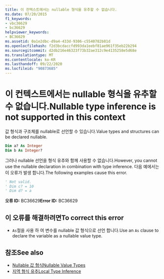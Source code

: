 ```yaml
---
title: 이 컨텍스트에서는 nullable 형식을 유추할 수 없습니다.
ms.date: 07/20/2015
f1_keywords:
- vbc36629
- bc36629
helpviewer_keywords:
- BC36629
ms.assetid: 0a1e2dbc-d9a4-433d-9306-c5540782b81d
ms.openlocfilehash: f2d3bcdaccfd993da1eebf81ae961f35eb22b294
ms.sourcegitcommit: d2db216e46323f73b32ae312c9e4135258e5d68e
ms.translationtype: MT
ms.contentlocale: ko-KR
ms.lasthandoff: 09/22/2020
ms.locfileid: "90873685"
---
```

# <a name="nullable-type-inference-is-not-supported-in-this-context"></a><span data-ttu-id="5fdc0-102">이 컨텍스트에서는 nullable 형식을 유추할 수 없습니다.</span><span class="sxs-lookup"><span data-stu-id="5fdc0-102">Nullable type inference is not supported in this context</span></span>

<span data-ttu-id="5fdc0-103">값 형식과 구조체를 nullable로 선언할 수 있습니다.</span><span class="sxs-lookup"><span data-stu-id="5fdc0-103">Value types and structures can be declared nullable.</span></span>  
  
```vb  
Dim a? As Integer  
Dim b As Integer?  
```  
  
 <span data-ttu-id="5fdc0-104">그러나 nullable 선언을 형식 유추와 함께 사용할 수 없습니다.</span><span class="sxs-lookup"><span data-stu-id="5fdc0-104">However, you cannot use the nullable declaration in combination with type inference.</span></span> <span data-ttu-id="5fdc0-105">다음 예에서는이 오류가 발생 합니다.</span><span class="sxs-lookup"><span data-stu-id="5fdc0-105">The following examples cause this error.</span></span>  
  
```vb  
' Not valid.  
' Dim c? = 10  
' Dim d? = a  
```  
  
 <span data-ttu-id="5fdc0-106">**오류 ID:** BC36629</span><span class="sxs-lookup"><span data-stu-id="5fdc0-106">**Error ID:** BC36629</span></span>  
  
## <a name="to-correct-this-error"></a><span data-ttu-id="5fdc0-107">이 오류를 해결하려면</span><span class="sxs-lookup"><span data-stu-id="5fdc0-107">To correct this error</span></span>  
  
- <span data-ttu-id="5fdc0-108">`As`절을 사용 하 여 변수를 nullable 값 형식으로 선언 합니다.</span><span class="sxs-lookup"><span data-stu-id="5fdc0-108">Use an `As` clause to declare the variable as a nullable value type.</span></span>  
  
## <a name="see-also"></a><span data-ttu-id="5fdc0-109">참조</span><span class="sxs-lookup"><span data-stu-id="5fdc0-109">See also</span></span>

- [<span data-ttu-id="5fdc0-110">Nullable 값 형식</span><span class="sxs-lookup"><span data-stu-id="5fdc0-110">Nullable Value Types</span></span>](../../programming-guide/language-features/data-types/nullable-value-types.md)
- [<span data-ttu-id="5fdc0-111">지역 형식 유추</span><span class="sxs-lookup"><span data-stu-id="5fdc0-111">Local Type Inference</span></span>](../../programming-guide/language-features/variables/local-type-inference.md)
